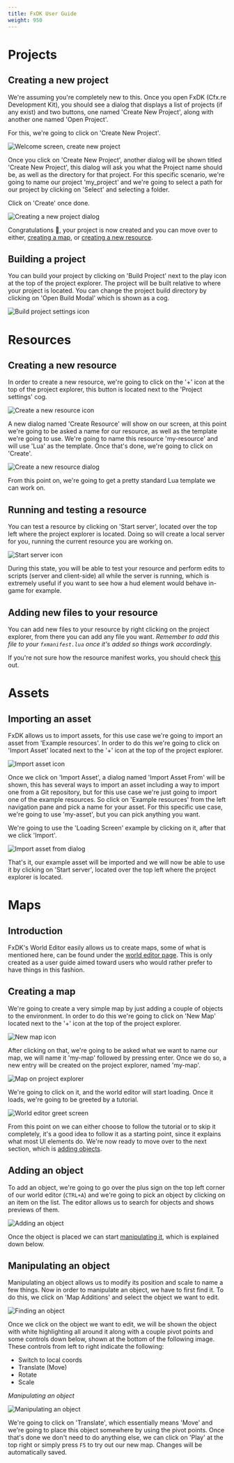 ```yaml
---
title: FxDK User Guide
weight: 950
---
```


# Projects

## Creating a new project
We're assuming you're completely new to this. Once you open FxDK (Cfx.re Development Kit), you should see a dialog that displays a list of projects (if any exist) and two buttons, one named 'Create New Project', along with another one named 'Open Project'.

For this, we're going to click on 'Create New Project'.

![Welcome screen, create new project](/fxdk/fxdk-welcome-screen-create-new-project.png)

Once you click on 'Create New Project', another dialog will be shown titled 'Create New Project', this dialog will ask you what the Project name should be, as well as the directory for that project. For this specific scenario, we're going to name our project 'my_project' and we're going to select a path for our project by clicking on 'Select' and selecting a folder.

Click on 'Create' once done.

![Creating a new project dialog](/fxdk/fxdk-create-new-project-dialog.png)

Congratulations 🎉, your project is now created and you can move over to either, [creating a map](#creating-a-map), or [creating a new resource](#creating-a-new-resource).

## Building a project
You can build your project by clicking on 'Build Project' next to the play icon at the top of the project explorer. The project will be built relative to where your project is located. You can change the project build directory by clicking on 'Open Build Modal' which is shown as a cog.

![Build project settings icon](/fxdk/fxdk-build-project-settings-icon.png)

# Resources

## Creating a new resource
In order to create a new resource, we're going to click on the '+' icon at the top of the project explorer, this button is located next to the 'Project settings' cog.

![Create a new resource icon](/fxdk/fxdk-create-new-resource-icon.png)


A new dialog named 'Create Resource' will show on our screen, at this point we're going to be asked a name for our resource, as well as the template we're going to use. We're going to name this resource 'my-resource' and will use 'Lua' as the template. Once that's done, we're going to click on 'Create'.

![Create a new resource dialog](/fxdk/fxdk-create-resource-dialog.png)

From this point on, we're going to get a pretty standard Lua template we can work on. 

## Running and testing a resource
You can test a resource by clicking on 'Start server', located over the top left where the project explorer is located. Doing so will create a local server for you, running the current resource you are working on.

![Start server icon](/fxdk/fxdk-start-server-icon.png)

During this state, you will be able to test your resource and perform edits to scripts (server and client-side) all while the server is running, which is extremely useful if you want to see how a hud element would behave in-game for example.

## Adding new files to your resource
You can add new files to your resource by right clicking on the project explorer, from there you can add any file you want. _Remember to add this file to your `fxmanifest.lua` once it's added so things work accordingly_. 

If you're not sure how the resource manifest works, you should check [this](/docs/scripting-reference/resource-manifest/resource-manifest) out.

# Assets

## Importing an asset
FxDK allows us to import assets, for this use case we're going to import an asset from 'Example resources'. In order to do this we're going to click on 'Import Asset' located next to the '+' icon at the top of the project explorer.

![Import asset icon](/fxdk/fxdk-import-asset-icon.png)

Once we click on 'Import Asset', a dialog named 'Import Asset From' will be shown, this has several ways to import an asset including a way to import one from a Git repository, but for this use case we're just going to import one of the example resources. So click on 'Example resources' from the left navigation pane and pick a name for your asset. For this specific use case, we're going to use 'my-asset', but you can pick anything you want.

We're going to use the 'Loading Screen' example by clicking on it, after that we click 'Import'.

![Import asset from dialog](/fxdk/fxdk-import-asset-from-dialog.png)

That's it, our example asset will be imported and we will now be able to use it by clicking on 'Start server', located over the top left where the project explorer is located.

# Maps

## Introduction
FxDK's World Editor easily allows us to create maps, some of what is mentioned here, can be found under the [world editor page](/docs/fxdk/world-editor). This is only created as a user guide aimed toward users who would rather prefer to have things in this fashion.

## Creating a map
We're going to create a very simple map by just adding a couple of objects to the environment. In order to do this we're going to click on 'New Map' located next to the '+' icon at the top of the project explorer.

![New map icon](/fxdk/fxdk-new-map-icon.png)

After clicking on that, we're going to be asked what we want to name our map, we will name it 'my-map' followed by pressing enter. Once we do so, a new entry will be created on the project explorer, named 'my-map'.

![Map on project explorer](/fxdk/fxdk-map-on-project-explorer.png)

We're going to click on it, and the world editor will start loading. Once it loads, we're going to be greeted by a tutorial.

![World editor greet screen](/fxdk/fxdk-world-editor-greet-screen.png)

From this point on we can either choose to follow the tutorial or to skip it completely, it's a good idea to follow it as a starting point, since it explains what most UI elements do. We're now ready to move over to the next section, which is [adding objects](#adding-an-object).

## Adding an object
To add an object, we're going to go over the plus sign on the top left corner of our world editor (`CTRL+A`) and we're going to pick an object by clicking on an item on the list. The editor allows us to search for objects and shows previews of them.

![Adding an object](/fxdk/fxdk-world-editor-add-box-object.png)

Once the object is placed we can start [manipulating it](#manipulating-an-object), which is explained down below.

## Manipulating an object
Manipulating an object allows us to modify its position and scale to name a few things. Now in order to manipulate an object, we have to first find it. To do this, we click on 'Map Additions' and select the object we want to edit.

![Finding an object](/fxdk/fxdk-world-editor-find-object.png)

Once we click on the object we want to edit, we will be shown the object with white highlighting all around it along with a couple pivot points and some controls down below, shown at the bottom of the following image.
These controls from left to right indicate the following:

- Switch to local coords
- Translate (Move)
- Rotate
- Scale

*Manipulating an object*

![Manipulating an object](/fxdk/fxdk-world-editor-object-edit.png)

We're going to click on 'Translate', which essentially means 'Move' and we're going to place this object somewhere by using the pivot points. Once that's done we don't need to do anything else, we can click on 'Play' at the top right or simply press `F5` to try out our new map. Changes will be automatically saved.
